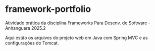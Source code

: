 # framework-portfolio
Atividade prática da disciplina  Frameworks Para Desenv. de Software - Anhanguera 2025.2

Aqui estão os arquivos do projeto web em Java com Spring MVC e as configurações do Tomcat.
